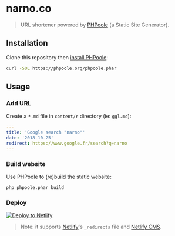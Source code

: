 # narno.co

> URL shortener powered by [PHPoole](https://phpoole.org) (a Static Site Generator).

## Installation

Clone this repository then [install PHPoole](https://phpoole.org/download/):
```bash
curl -SOL https://phpoole.org/phpoole.phar
```

## Usage

### Add URL

Create a `*.md` file in `content/r` directory (ie: `ggl.md`):
```yaml
---
title: 'Google search "narno"'
date: '2018-10-25'
redirect: https://www.google.fr/search?q=narno
---
```

### Build website

Use PHPoole to (re)build the static website:
```bash
php phpoole.phar build
```

### Deploy

[![Deploy to Netlify](https://www.netlify.com/img/deploy/button.svg)](https://app.netlify.com/start/deploy?repository=https://github.com/Narno/narno.co)

> Note: it supports [Netlify](https://www.netlify.com/docs/redirects/)'s `_redirects` file and [Netlify CMS](https://www.netlifycms.org/).
